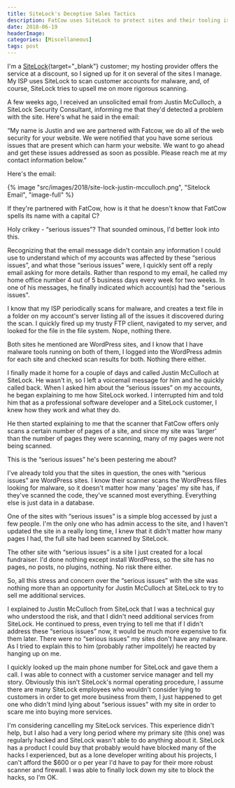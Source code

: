 ```yaml
---
title: SiteLock's Deceptive Sales Tactics
description: FatCow uses SiteLock to protect sites and their tooling is not compatible with Joomla sites. This article explains the unsavory techniques SiteLock uses to convince customers to spend more money with them. 
date: 2018-06-19
headerImage: 
categories: [Miscellaneous]
tags: post
---
```


I'm a [SiteLock](https://www.sitelock.com/){target="_blank"} customer; my hosting provider offers the service at a discount, so I signed up for it on several of the sites I manage. My ISP uses SiteLock to scan customer accounts for malware, and, of course, SiteLock tries to upsell me on more rigorous scanning.

A few weeks ago, I received an unsolicited email from Justin McCulloch, a SiteLock Security Consultant, informing me that they'd detected a problem with the site. Here's what he said in the email:

“My name is Justin and we are partnered with Fatcow, we do all of the web security for your website. We were notified that you have some serious issues that are present which can harm your website. We want to go ahead and get these issues addressed as soon as possible. Please reach me at my contact information below.”

Here's the email:

{% image "src/images/2018/site-lock-justin-mcculloch.png", "Sitelock Email", "image-full" %}

If they're partnered with FatCow, how is it that he doesn't know that FatCow spells its name with a capital C?

Holy crikey - “serious issues”? That sounded ominous, I'd better look into this.

Recognizing that the email message didn't contain any information I could use to understand which of my accounts was affected by these “serious issues”, and what those “serious issues” were, I quickly sent off a reply email asking for more details. Rather than respond to my email, he called my home office number 4 out of 5 business days every week for two weeks. In one of his messages, he finally indicated which account(s) had the "serious issues".

I know that my ISP periodically scans for malware, and creates a text file in a folder on my account's server listing all of the issues it discovered during the scan. I quickly fired up my trusty FTP client, navigated to my server, and looked for the file in the file system. Nope, nothing there.

Both sites he mentioned are WordPress sites, and I know that I have malware tools running on both of them, I logged into the WordPress admin for each site and checked scan results for both. Nothing there either.

I finally made it home for a couple of days and called Justin McCulloch at SiteLock. He wasn't in, so I left a voicemail message for him and he quickly called back. When I asked him about the “serious issues” on my accounts, he began explaining to me how SiteLock worked. I interrupted him and told him that as a professional software developer and a SiteLock customer, I knew how they work and what they do.

He then started explaining to me that the scanner that FatCow offers only scans a certain number of pages of a site, and since my site was 'larger' than the number of pages they were scanning, many of my pages were not being scanned.

This is the “serious issues” he's been pestering me about?

I've already told you that the sites in question, the ones with “serious issues” are WordPress sites. I know their scanner scans the WordPress files looking for malware, so it doesn't matter how many 'pages' my site has, if they've scanned the code, they've scanned most everything. Everything else is just data in a database.

One of the sites with “serious issues” is a simple blog accessed by just a few people. I'm the only one who has admin access to the site, and I haven't updated the site in a really long time, I knew that it didn't matter how many pages I had, the full site had been scanned by SiteLock.

The other site with “serious issues” is a site I just created for a local fundraiser. I'd done nothing except install WordPress, so the site has no pages, no posts, no plugins, nothing. No risk there either.

So, all this stress and concern over the “serious issues” with the site was nothing more than an opportunity for Justin McCulloch at SiteLock to try to sell me additional services.

I explained to Justin McCulloch from SiteLock that I was a technical guy who understood the risk, and that I didn't need additional services from SiteLock. He continued to press, even trying to tell me that if I didn't address these “serious issues” now, it would be much more expensive to fix them later. There were no “serious issues” my sites don't have any malware. As I tried to explain this to him (probably rather impolitely) he reacted by hanging up on me.

I quickly looked up the main phone number for SiteLock and gave them a call. I was able to connect with a customer service manager and tell my story. Obviously this isn't SiteLock's normal operating procedure, I assume there are many SiteLock employees who wouldn't consider lying to customers in order to get more business from them, I just happened to get one who didn't mind lying about “serious issues” with my site in order to scare me into buying more services.

I'm considering cancelling my SiteLock services. This experience didn't help, but I also had a very long period where my primary site (this one) was regularly hacked and SiteLock wasn't able to do anything about it. SiteLock has a product I could buy that probably would have blocked many of the hacks I experienced, but as a lone developer writing about his projects, I can't afford the $600 or o per year I'd have to pay for their more robust scanner and firewall. I was able to finally lock down my site to block the hacks, so I'm OK.